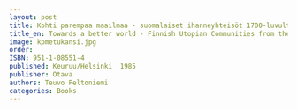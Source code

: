 ```yaml
---
layout: post
title: Kohti parempaa maailmaa - suomalaiset ihanneyhteisöt 1700-luvulta nykypäivään (240s)
title_en: Towards a better world - Finnish Utopian Communities from the 1700's till today
image: kpmetukansi.jpg
order: 
ISBN: 951-1-08551-4
published: Keuruu/Helsinki  1985
publisher: Otava
authors: Teuvo Peltoniemi
categories: Books
---
```

 

